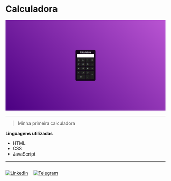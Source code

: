 # Calculadora


<img src='calculadora.png'>

---
> Minha primeira calculadora 

**Linguagens utilizadas**
 - HTML
 - CSS
 - JavaScript

---
<div style='display: flex; gap: 1rem'>

[![LinkedIn](https://img.shields.io/badge/LinkedIn-0077B5?style=for-the-badge&logo=linkedin&logoColor=white)](https://www.linkedin.com/in/wellington-moreira-santos)

[![Telegram](https://img.shields.io/badge/Telegram-2CA5E0?style=for-the-badge&logo=telegram&logoColor=white)](https://t.me/welligton_moreira_santos)
</div>